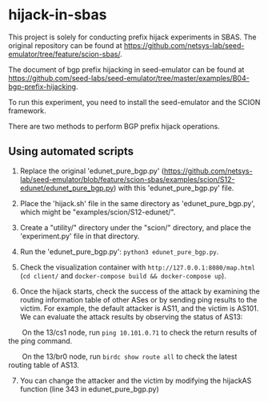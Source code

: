 # hijack-in-sbas
This project is solely for conducting prefix hijack experiments in SBAS. The original repository can be found at https://github.com/netsys-lab/seed-emulator/tree/feature/scion-sbas/.

The document of bgp prefix hijacking in seed-emulator can be found at https://github.com/seed-labs/seed-emulator/tree/master/examples/B04-bgp-prefix-hijacking.

To run this experiment, you need to install the seed-emulator and the SCION framework.

There are two methods to perform BGP prefix hijack operations.

## Using automated scripts
1. Replace the original 'edunet_pure_bgp.py' (https://github.com/netsys-lab/seed-emulator/blob/feature/scion-sbas/examples/scion/S12-edunet/edunet_pure_bgp.py) with this 'edunet_pure_bgp.py' file.

2. Place the 'hijack.sh' file in the same directory as 'edunet_pure_bgp.py', which might be "examples/scion/S12-edunet/".

3. Create a "utility/" directory under the "scion/" directory, and place the 'experiment.py' file in that directory.

4. Run the 'edunet_pure_bgp.py': `python3 edunet_pure_bgp.py`.

5. Check the visualization container with `http://127.0.0.1:8080/map.html` (`cd client/` and `docker-compose build && docker-compose up`).

6. Once the hijack starts, check the success of the attack by examining the routing information table of other ASes or by sending ping results to the victim.
For example, the default attacker is AS11, and the victim is AS101. We can evaluate the attack results by observing the status of AS13:

&nbsp;&nbsp;&nbsp;&nbsp;&nbsp;&nbsp;&nbsp;On the 13/cs1 node, run `ping 10.101.0.71` to check the return results of the ping command.

&nbsp;&nbsp;&nbsp;&nbsp;&nbsp;&nbsp;&nbsp;On the 13/br0 node, run `birdc show route all` to check the latest routing table of AS13.

7. You can change the attacker and the victim by modifying the hijackAS function (line 343 in edunet_pure_bgp.py)
